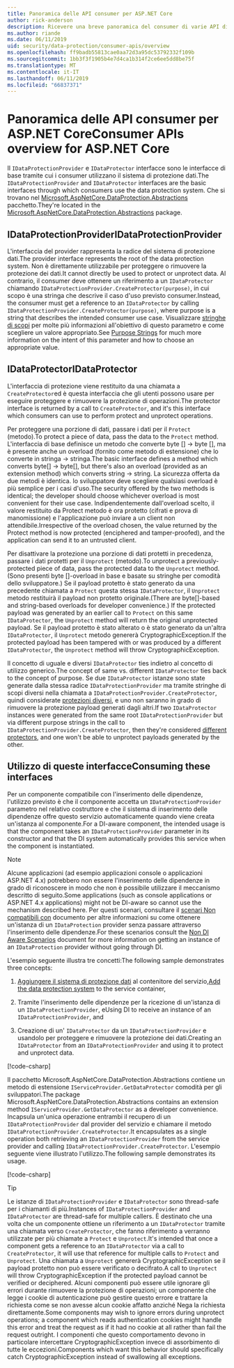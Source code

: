 ```yaml
---
title: Panoramica delle API consumer per ASP.NET Core
author: rick-anderson
description: Ricevere una breve panoramica del consumer di varie API disponibili all'interno della libreria di protezione dei dati di ASP.NET Core.
ms.author: riande
ms.date: 06/11/2019
uid: security/data-protection/consumer-apis/overview
ms.openlocfilehash: ff9badb55813cae0aa72d3a95dc53792332f109b
ms.sourcegitcommit: 1bb3f3f1905b4e7d4ca1b314f2ce6ee5dd8be75f
ms.translationtype: MT
ms.contentlocale: it-IT
ms.lasthandoff: 06/11/2019
ms.locfileid: "66837371"
---
```

# <a name="consumer-apis-overview-for-aspnet-core"></a><span data-ttu-id="6b96f-103">Panoramica delle API consumer per ASP.NET Core</span><span class="sxs-lookup"><span data-stu-id="6b96f-103">Consumer APIs overview for ASP.NET Core</span></span>

<span data-ttu-id="6b96f-104">Il `IDataProtectionProvider` e `IDataProtector` interfacce sono le interfacce di base tramite cui i consumer utilizzano il sistema di protezione dati.</span><span class="sxs-lookup"><span data-stu-id="6b96f-104">The `IDataProtectionProvider` and `IDataProtector` interfaces are the basic interfaces through which consumers use the data protection system.</span></span> <span data-ttu-id="6b96f-105">Che si trovano nel [Microsoft.AspNetCore.DataProtection.Abstractions](https://www.nuget.org/packages/Microsoft.AspNetCore.DataProtection.Abstractions/) pacchetto.</span><span class="sxs-lookup"><span data-stu-id="6b96f-105">They're located in the [Microsoft.AspNetCore.DataProtection.Abstractions](https://www.nuget.org/packages/Microsoft.AspNetCore.DataProtection.Abstractions/) package.</span></span>

## <a name="idataprotectionprovider"></a><span data-ttu-id="6b96f-106">IDataProtectionProvider</span><span class="sxs-lookup"><span data-stu-id="6b96f-106">IDataProtectionProvider</span></span>

<span data-ttu-id="6b96f-107">L'interfaccia del provider rappresenta la radice del sistema di protezione dati.</span><span class="sxs-lookup"><span data-stu-id="6b96f-107">The provider interface represents the root of the data protection system.</span></span> <span data-ttu-id="6b96f-108">Non è direttamente utilizzabile per proteggere o rimuovere la protezione dei dati.</span><span class="sxs-lookup"><span data-stu-id="6b96f-108">It cannot directly be used to protect or unprotect data.</span></span> <span data-ttu-id="6b96f-109">Al contrario, il consumer deve ottenere un riferimento a un `IDataProtector` chiamando `IDataProtectionProvider.CreateProtector(purpose)`, in cui scopo è una stringa che descrive il caso d'uso previsto consumer.</span><span class="sxs-lookup"><span data-stu-id="6b96f-109">Instead, the consumer must get a reference to an `IDataProtector` by calling `IDataProtectionProvider.CreateProtector(purpose)`, where purpose is a string that describes the intended consumer use case.</span></span> <span data-ttu-id="6b96f-110">Visualizzare [stringhe di scopi](xref:security/data-protection/consumer-apis/purpose-strings) per molte più informazioni all'obiettivo di questo parametro e come scegliere un valore appropriato.</span><span class="sxs-lookup"><span data-stu-id="6b96f-110">See [Purpose Strings](xref:security/data-protection/consumer-apis/purpose-strings) for much more information on the intent of this parameter and how to choose an appropriate value.</span></span>

## <a name="idataprotector"></a><span data-ttu-id="6b96f-111">IDataProtector</span><span class="sxs-lookup"><span data-stu-id="6b96f-111">IDataProtector</span></span>

<span data-ttu-id="6b96f-112">L'interfaccia di protezione viene restituito da una chiamata a `CreateProtector`ed è questa interfaccia che gli utenti possono usare per eseguire proteggere e rimuovere la protezione di operazioni.</span><span class="sxs-lookup"><span data-stu-id="6b96f-112">The protector interface is returned by a call to `CreateProtector`, and it's this interface which consumers can use to perform protect and unprotect operations.</span></span>

<span data-ttu-id="6b96f-113">Per proteggere una porzione di dati, passare i dati per il `Protect` (metodo).</span><span class="sxs-lookup"><span data-stu-id="6b96f-113">To protect a piece of data, pass the data to the `Protect` method.</span></span> <span data-ttu-id="6b96f-114">L'interfaccia di base definisce un metodo che converte byte [] -> byte [], ma è presente anche un overload (fornito come metodo di estensione) che lo converte in stringa -> stringa.</span><span class="sxs-lookup"><span data-stu-id="6b96f-114">The basic interface defines a method which converts byte[] -> byte[], but there's also an overload (provided as an extension method) which converts string -> string.</span></span> <span data-ttu-id="6b96f-115">La sicurezza offerta da due metodi è identica. lo sviluppatore deve scegliere qualsiasi overload è più semplice per i casi d'uso.</span><span class="sxs-lookup"><span data-stu-id="6b96f-115">The security offered by the two methods is identical; the developer should choose whichever overload is most convenient for their use case.</span></span> <span data-ttu-id="6b96f-116">Indipendentemente dall'overload scelto, il valore restituito da Protect metodo è ora protetto (cifrati e prova di manomissione) e l'applicazione può inviare a un client non attendibile.</span><span class="sxs-lookup"><span data-stu-id="6b96f-116">Irrespective of the overload chosen, the value returned by the Protect method is now protected (enciphered and tamper-proofed), and the application can send it to an untrusted client.</span></span>

<span data-ttu-id="6b96f-117">Per disattivare la protezione una porzione di dati protetti in precedenza, passare i dati protetti per il `Unprotect` (metodo).</span><span class="sxs-lookup"><span data-stu-id="6b96f-117">To unprotect a previously-protected piece of data, pass the protected data to the `Unprotect` method.</span></span> <span data-ttu-id="6b96f-118">(Sono presenti byte []-overload in base e basate su stringhe per comodità dello sviluppatore.) Se il payload protetto è stato generato da una precedente chiamata a `Protect` questa stessa `IDataProtector`, il `Unprotect` metodo restituirà il payload non protetto originale.</span><span class="sxs-lookup"><span data-stu-id="6b96f-118">(There are byte[]-based and string-based overloads for developer convenience.) If the protected payload was generated by an earlier call to `Protect` on this same `IDataProtector`, the `Unprotect` method will return the original unprotected payload.</span></span> <span data-ttu-id="6b96f-119">Se il payload protetto è stato alterato o è stato generato da un'altra `IDataProtector`, il `Unprotect` metodo genererà CryptographicException.</span><span class="sxs-lookup"><span data-stu-id="6b96f-119">If the protected payload has been tampered with or was produced by a different `IDataProtector`, the `Unprotect` method will throw CryptographicException.</span></span>

<span data-ttu-id="6b96f-120">Il concetto di uguale e diversi `IDataProtector` ties indietro al concetto di utilizzo generico.</span><span class="sxs-lookup"><span data-stu-id="6b96f-120">The concept of same vs. different `IDataProtector` ties back to the concept of purpose.</span></span> <span data-ttu-id="6b96f-121">Se due `IDataProtector` istanze sono state generate dalla stessa radice `IDataProtectionProvider` ma tramite stringhe di scopi diversi nella chiamata a `IDataProtectionProvider.CreateProtector`, quindi considerate [protezioni diversi](xref:security/data-protection/consumer-apis/purpose-strings), e uno non saranno in grado di rimuovere la protezione payload generati dagli altri.</span><span class="sxs-lookup"><span data-stu-id="6b96f-121">If two `IDataProtector` instances were generated from the same root `IDataProtectionProvider` but via different purpose strings in the call to `IDataProtectionProvider.CreateProtector`, then they're considered [different protectors](xref:security/data-protection/consumer-apis/purpose-strings), and one won't be able to unprotect payloads generated by the other.</span></span>

## <a name="consuming-these-interfaces"></a><span data-ttu-id="6b96f-122">Utilizzo di queste interfacce</span><span class="sxs-lookup"><span data-stu-id="6b96f-122">Consuming these interfaces</span></span>

<span data-ttu-id="6b96f-123">Per un componente compatibile con l'inserimento delle dipendenze, l'utilizzo previsto è che il componente accetta un `IDataProtectionProvider` parametro nel relativo costruttore e che il sistema di inserimento delle dipendenze offre questo servizio automaticamente quando viene creata un'istanza al componente.</span><span class="sxs-lookup"><span data-stu-id="6b96f-123">For a DI-aware component, the intended usage is that the component takes an `IDataProtectionProvider` parameter in its constructor and that the DI system automatically provides this service when the component is instantiated.</span></span>

> [!NOTE]
> <span data-ttu-id="6b96f-124">Alcune applicazioni (ad esempio applicazioni console o applicazioni ASP.NET 4.x) potrebbero non essere l'inserimento delle dipendenze in grado di riconoscere in modo che non è possibile utilizzare il meccanismo descritto di seguito.</span><span class="sxs-lookup"><span data-stu-id="6b96f-124">Some applications (such as console applications or ASP.NET 4.x applications) might not be DI-aware so cannot use the mechanism described here.</span></span> <span data-ttu-id="6b96f-125">Per questi scenari, consultare il [scenari Non compatibili con](xref:security/data-protection/configuration/non-di-scenarios) documento per altre informazioni su come ottenere un'istanza di un `IDataProtection` provider senza passare attraverso l'inserimento delle dipendenze.</span><span class="sxs-lookup"><span data-stu-id="6b96f-125">For these scenarios consult the [Non DI Aware Scenarios](xref:security/data-protection/configuration/non-di-scenarios) document for more information on getting an instance of an `IDataProtection` provider without going through DI.</span></span>

<span data-ttu-id="6b96f-126">L'esempio seguente illustra tre concetti:</span><span class="sxs-lookup"><span data-stu-id="6b96f-126">The following sample demonstrates three concepts:</span></span>

1. <span data-ttu-id="6b96f-127">[Aggiungere il sistema di protezione dati](xref:security/data-protection/configuration/overview) al contenitore del servizio,</span><span class="sxs-lookup"><span data-stu-id="6b96f-127">[Add the data protection system](xref:security/data-protection/configuration/overview) to the service container,</span></span>

2. <span data-ttu-id="6b96f-128">Tramite l'inserimento delle dipendenze per la ricezione di un'istanza di un `IDataProtectionProvider`, e</span><span class="sxs-lookup"><span data-stu-id="6b96f-128">Using DI to receive an instance of an `IDataProtectionProvider`, and</span></span>

3. <span data-ttu-id="6b96f-129">Creazione di un' `IDataProtector` da un `IDataProtectionProvider` e usandolo per proteggere e rimuovere la protezione dei dati.</span><span class="sxs-lookup"><span data-stu-id="6b96f-129">Creating an `IDataProtector` from an `IDataProtectionProvider` and using it to protect and unprotect data.</span></span>

[!code-csharp[](../using-data-protection/samples/protectunprotect.cs?highlight=26,34,35,36,37,38,39,40)]

<span data-ttu-id="6b96f-130">Il pacchetto Microsoft.AspNetCore.DataProtection.Abstractions contiene un metodo di estensione `IServiceProvider.GetDataProtector` comodità per gli sviluppatori.</span><span class="sxs-lookup"><span data-stu-id="6b96f-130">The package Microsoft.AspNetCore.DataProtection.Abstractions contains an extension method `IServiceProvider.GetDataProtector` as a developer convenience.</span></span> <span data-ttu-id="6b96f-131">Incapsula un'unica operazione entrambi il recupero di un `IDataProtectionProvider` dal provider del servizio e chiamare il metodo `IDataProtectionProvider.CreateProtector`.</span><span class="sxs-lookup"><span data-stu-id="6b96f-131">It encapsulates as a single operation both retrieving an `IDataProtectionProvider` from the service provider and calling `IDataProtectionProvider.CreateProtector`.</span></span> <span data-ttu-id="6b96f-132">L'esempio seguente viene illustrato l'utilizzo.</span><span class="sxs-lookup"><span data-stu-id="6b96f-132">The following sample demonstrates its usage.</span></span>

[!code-csharp[](./overview/samples/getdataprotector.cs?highlight=15)]

>[!TIP]
> <span data-ttu-id="6b96f-133">Le istanze di `IDataProtectionProvider` e `IDataProtector` sono thread-safe per i chiamanti di più.</span><span class="sxs-lookup"><span data-stu-id="6b96f-133">Instances of `IDataProtectionProvider` and `IDataProtector` are thread-safe for multiple callers.</span></span> <span data-ttu-id="6b96f-134">È destinato che una volta che un componente ottiene un riferimento a un `IDataProtector` tramite una chiamata verso `CreateProtector`, che fanno riferimento a verranno utilizzate per più chiamate a `Protect` e `Unprotect`.</span><span class="sxs-lookup"><span data-stu-id="6b96f-134">It's intended that once a component gets a reference to an `IDataProtector` via a call to `CreateProtector`, it will use that reference for multiple calls to `Protect` and `Unprotect`.</span></span> <span data-ttu-id="6b96f-135">Una chiamata a `Unprotect` genererà CryptographicException se il payload protetto non può essere verificato o decifrato.</span><span class="sxs-lookup"><span data-stu-id="6b96f-135">A call to `Unprotect` will throw CryptographicException if the protected payload cannot be verified or deciphered.</span></span> <span data-ttu-id="6b96f-136">Alcuni componenti può essere utile ignorare gli errori durante rimuovere la protezione di operazioni; un componente che legge i cookie di autenticazione può gestire questo errore e trattare la richiesta come se non avesse alcun cookie affatto anziché Nega la richiesta direttamente.</span><span class="sxs-lookup"><span data-stu-id="6b96f-136">Some components may wish to ignore errors during unprotect operations; a component which reads authentication cookies might handle this error and treat the request as if it had no cookie at all rather than fail the request outright.</span></span> <span data-ttu-id="6b96f-137">I componenti che questo comportamento devono in particolare intercettare CryptographicException invece di assorbimento di tutte le eccezioni.</span><span class="sxs-lookup"><span data-stu-id="6b96f-137">Components which want this behavior should specifically catch CryptographicException instead of swallowing all exceptions.</span></span>
